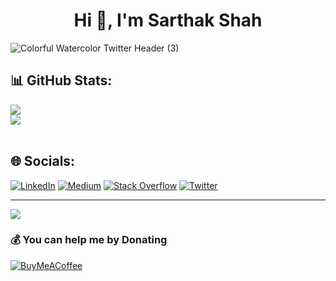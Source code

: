 <h1 align="center">Hi 👋, I'm Sarthak Shah</h1>

![Colorful Watercolor Twitter Header (3)](https://github.com/Not-Sarthak/Not-Sarthak/assets/92942966/ce7b428a-8edd-43fd-b654-aa78bfb91150)
<br>
## 📊 GitHub Stats:
![](https://github-readme-stats.vercel.app/api?username=Not-Sarthak&theme=dark&hide_border=false&include_all_commits=true&count_private=false)<br/>
![](https://github-readme-streak-stats.herokuapp.com/?user=Not-Sarthak&theme=dark&hide_border=false)<br/>
<br/>
## 🌐 Socials:
[![LinkedIn](https://img.shields.io/badge/LinkedIn-%230077B5.svg?logo=linkedin&logoColor=white)](https://linkedin.com/in/sarthak-shah-49267b224) [![Medium](https://img.shields.io/badge/Medium-12100E?logo=medium&logoColor=white)](https://medium.com/@notsarthakshah) [![Stack Overflow](https://img.shields.io/badge/-Stackoverflow-FE7A16?logo=stack-overflow&logoColor=white)](https://stackoverflow.com/users/17320619) [![Twitter](https://img.shields.io/badge/Twitter-%231DA1F2.svg?logo=Twitter&logoColor=white)](https://twitter.com/0xSarthak13)

---
[![](https://visitcount.itsvg.in/api?id=Not-Sarthak&icon=2&color=0)](https://visitcount.itsvg.in)

  ### 💰 You can help me by Donating
  [![BuyMeACoffee](https://img.shields.io/badge/Buy%20Me%20a%20Coffee-ffdd00?style=for-the-badge&logo=buy-me-a-coffee&logoColor=black)](https://buymeacoffee.com/sarthak13) 
